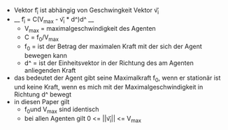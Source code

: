 - Vektor f<sub>i</sub>&#8407; ist abhängig von Geschwingkeit Vektor v<sub>i</sub>&#8407;
- __ f<sub>i</sub>&#8407; = C(V<sub>max</sub> - v<sub>i</sub>&#8407; * d^)d^ __
    - V<sub>max</sub> = maximalgeschwindigkeit des Agenten
    -  C = f<sub>0</sub>/V<sub>max</sub>
    -  f<sub>0</sub> = ist der Betrag der maximalen Kraft mit der sich der Agent bewegen kann
    -  d^ = ist der Einheitsvektor in der Richtung des am Agenten anliegenden Kraft
-   das bedeutet der Agent gibt seine Maximalkraft f<sub>0</sub>, wenn er stationär ist und keine Kraft, wenn es mich mit der Maximalgeschwindigkeit in Richtung d^ bewegt
- in diesen Paper gilt
    + f<sub>0</sub>und V<sub>max</sub> sind identisch
    + bei allen Agenten gilt 0 <= ||v<sub>i</sub>&#8407;|| <= V<sub>max</sub>
